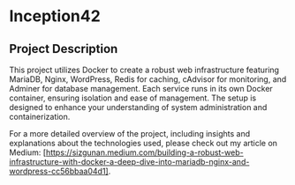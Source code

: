 # Inception42

## Project Description

This project utilizes Docker to create a robust web infrastructure featuring MariaDB, Nginx, WordPress, Redis for caching, cAdvisor for monitoring, and Adminer for database management. Each service runs in its own Docker container, ensuring isolation and ease of management. The setup is designed to enhance your understanding of system administration and containerization.

For a more detailed overview of the project, including insights and explanations about the technologies used, please check out my article on Medium: [https://sizgunan.medium.com/building-a-robust-web-infrastructure-with-docker-a-deep-dive-into-mariadb-nginx-and-wordpress-cc56bbaa04d1].
